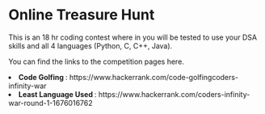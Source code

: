 # Online Treasure Hunt

This is an 18 hr coding contest where in you will be tested to use your DSA skills and all 4 languages (Python, C, C++, Java). 

You can find the links to the competition pages here.
<li>
  <strong> Code Golfing </strong> : https://www.hackerrank.com/code-golfingcoders-infinity-war
<li> 
  <strong> Least Language Used </strong> : https://www.hackerrank.com/coders-infinity-war-round-1-1676016762
